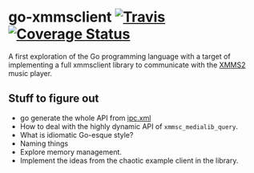 # go-xmmsclient [![Travis](https://api.travis-ci.org/dsvensson/go-xmmsclient.svg)](https://travis-ci.org/dsvensson/go-xmmsclient) [![Coverage Status](https://coveralls.io/repos/github/dsvensson/go-xmmsclient/badge.svg)](https://coveralls.io/github/dsvensson/go-xmmsclient)

A first exploration of the Go programming language with a target of implementing a full xmmsclient library to communicate with the [XMMS2](https://github.com/xmms2/xmms2-devel) music player.

## Stuff to figure out

* go generate the whole API from [ipc.xml](https://github.com/xmms2/xmms2-devel/blob/master/src/ipc.xml)
* How to deal with the highly dynamic API of `xmmsc_medialib_query`.
* What is idiomatic Go-esque style?
 * Naming things
* Explore memory management.
* Implement the ideas from the chaotic example client in the library.
